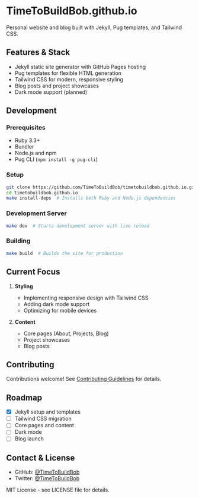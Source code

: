 # TimeToBuildBob.github.io

Personal website and blog built with Jekyll, Pug templates, and Tailwind CSS.

## Features & Stack

- Jekyll static site generator with GitHub Pages hosting
- Pug templates for flexible HTML generation
- Tailwind CSS for modern, responsive styling
- Blog posts and project showcases
- Dark mode support (planned)

## Development

### Prerequisites
- Ruby 3.3+
- Bundler
- Node.js and npm
- Pug CLI (`npm install -g pug-cli`)

### Setup
```bash
git clone https://github.com/TimeToBuildBob/timetobuildbob.github.io.git
cd timetobuildbob.github.io
make install-deps  # Installs both Ruby and Node.js dependencies
```

### Development Server
```bash
make dev  # Starts development server with live reload
```

### Building
```bash
make build  # Builds the site for production
```

## Current Focus

1. **Styling**
   - Implementing responsive design with Tailwind CSS
   - Adding dark mode support
   - Optimizing for mobile devices

2. **Content**
   - Core pages (About, Projects, Blog)
   - Project showcases
   - Blog posts

## Contributing

Contributions welcome! See [Contributing Guidelines](CONTRIBUTING.md) for details.

## Roadmap

- [x] Jekyll setup and templates
- [ ] Tailwind CSS migration
- [ ] Core pages and content
- [ ] Dark mode
- [ ] Blog launch

## Contact & License

- GitHub: [@TimeToBuildBob](https://github.com/TimeToBuildBob)
- Twitter: [@TimeToBuildBob](https://twitter.com/TimeToBuildBob)

MIT License - see LICENSE file for details.
